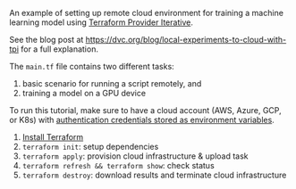 An example of setting up remote cloud environment for training a machine learning model using [Terraform Provider Iterative](https://github.com/iterative/terraform-provider-iterative).

See the blog post at <https://dvc.org/blog/local-experiments-to-cloud-with-tpi> for a full explanation.

The `main.tf` file contains two different tasks:

1. basic scenario for running a script remotely, and
2. training a model on a GPU device

To run this tutorial, make sure to have a cloud account (AWS, Azure, GCP, or K8s) with [authentication credentials stored as environment variables](https://registry.terraform.io/providers/iterative/iterative/latest/docs/guides/authentication).

1. [Install Terraform](https://www.terraform.io/downloads)
2. `terraform init`: setup dependencies
3. `terraform apply`: provision cloud infrastructure & upload task
4. `terraform refresh && terraform show`: check status
5. `terraform destroy`: download results and terminate cloud infrastructure
